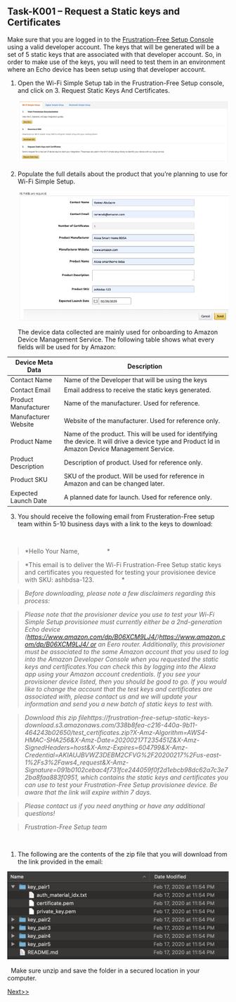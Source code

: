 Task-K001 – Request a Static keys and Certificates
--------------------------------------------------

Make sure that you are logged in to the [Frustration-Free Setup
Console](https://developer.amazon.com/frustration-free-setup/console) using a
valid developer account. The keys that will be generated will be a set of 5
static keys that are associated with that developer account. So, in order to
make use of the keys, you will need to test them in an environment where an Echo
device has been setup using that developer account.

1.  Open the Wi-Fi Simple Setup tab in the Frustration-Free Setup console, and
    click on 3. Request Static Keys And Certificates.

    ![](media/image1.png)

2.  Populate the full details about the product that you’re planning to use for
    Wi-Fi Simple Setup.

    ![](media/image2.png)

    The device data collected are mainly used for onboarding to Amazon Device
    Management Service. The following table shows what every fields will be used
    for by Amazon:

| **Device Meta Data** | **Description**                                                                                                                                    |
|----------------------|----------------------------------------------------------------------------------------------------------------------------------------------------|
| Contact Name         | Name of the Developer that will be using the keys                                                                                                  |
| Contact Email        | Email address to receive the static keys generated.                                                                                                |
| Product Manufacturer | Name of the manufacturer. Used for reference.                                                                                                      |
| Manufacturer Website | Website of the manufacturer. Used for reference only.                                                                                              |
| Product Name         | Name of the product. This will be used for identifying the device. It will drive a device type and Product Id in Amazon Device Management Service. |
| Product Description  | Description of product. Used for reference only.                                                                                                   |
| Product SKU          | SKU of the product. Will be used for reference in Amazon and can be changed later.                                                                    |
| Expected Launch Date | A planned date for launch. Used for reference only.                                                                                                |

3.  You should receive the following email from Frusteration-Free setup team
    within 5-10 business days with a link to the keys to download:

 

>   *Hello Your Name,                *

>   *This email is to deliver the Wi-Fi Frustration-Free Setup static keys and
>   certificates you requested for testing your provisionee device with SKU:
>   ashbdsa-123.                *

>   *Before downloading, please note a few disclaimers regarding this process:*

>   *Please note that the provisioner device you use to test your Wi-Fi Simple
>   Setup provisionee must currently either be a 2nd-generation Echo device
>   (https://www.amazon.com/dp/B06XCM9LJ4/)https://www.amazon.com/dp/B06XCM9LJ4/ or
>   an Eero router. Additionally, this provisioner must be associated to the
>   same Amazon account that you used to log into the Amazon Developer Console
>   when you requested the static keys and certificates.You can check this by
>   logging into the Alexa app using your Amazon account credentials. If you see
>   your provisioner device listed, then you should be good to go. If you would
>   like to change the account that the test keys and certificates are
>   associated with, please contact us and we will update your information and
>   send you a new batch of static keys to test with.*

>   *Download this zip
>   filehttps://frustration-free-setup-static-keys-download.s3.amazonaws.com/338b8fea-c216-440a-9b11-464243b02650/test_certificates.zip?X-Amz-Algorithm=AWS4-HMAC-SHA256&X-Amz-Date=20200217T235451Z&X-Amz-SignedHeaders=host&X-Amz-Expires=604799&X-Amz-Credential=AKIAUJBVWZ3DEBM2CFVG%2F20200217%2Fus-east-1%2Fs3%2Faws4_request&X-Amz-Signature=091b0102cebac4f731fce244059f0f2d1ebcb98dc62a7c3e72ba8faa883f0951,
>   which contains the static keys and certificates you can use to test your
>   Frustration-Free Setup provisionee device. Be aware that the link will
>   expire within 7 days.*

>   *Please contact us if you need anything or have any additional questions!*

>   *Frustration-Free Setup team*

 

1.  The following are the contents of the zip file that you will download from
    the link provided in the email:

![](media/image3.png)

 
Make sure unzip and save the folder in a secured location in your computer. 

[Next>>](wss-c-sdk.md)
